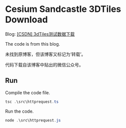 # Cesium Sandcastle 3DTiles Download

Blog: [[CSDN] 3dTiles测试数据下载](https://blog.csdn.net/zipack/article/details/116036352)

The code is from this blog.

未找到原博客，但该博客又标记为‘转载’。

代码下载自该博客中贴出的微信公众号。

## Run

Compile the code file.

```powershell
tsc .\src\httprequest.ts
```

Run the code.

```powershell
node .\src\httprequest.js
```
